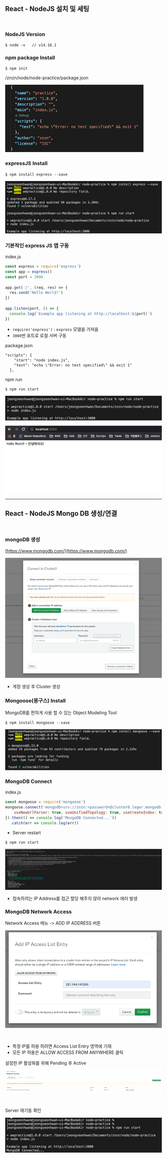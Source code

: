## React - NodeJS 설치 및 세팅

<br>

### NodeJS Version <br>
```
$ node -v   // v14.16.1
```

### npm package Install
```
$ npm init
```

/znzn/node/node-practice/package.json

![](img/2021-07-02_react01.png)

### expressJS Install
```
$ npm install express --save
```

![](img/2021-07-02_react02.png)


### 기본적인 express JS 앱 구동
index.js
```js
const express = require('express')
const app = express()
const port = 3000

app.get('/', (req, res) => {
  res.send('Hello World!')
})

app.listen(port, () => {
  console.log(`Example app listening at http://localhost:${port}`)
})
```
* `require('express')` : `express` 모델을 가져옴
* `3000`번 포트로 로컬 서버 구동

package.json
```
"scripts": {
    "start": "node index.js",
    "test": "echo \"Error: no test specified\" && exit 1"
  },
```

npm run
```
$ npm run start
```
![](img/2021-07-02_react03.png)

![](img/2021-07-02_react04.png)

<hr>

## React - NodeJS Mongo DB 생성/연결

<br>

### mongoDB 생성
[https://www.mongodb.com/](https://www.mongodb.com/)

![](img/2021-07-02_react05.png)

* 계정 생성 후 Cluster 생성


### Mongoose(몽구스) Install

MongoDB를 편하게 사용 할 수 있는 Object Modeling Tool 
```
$ npm install mongoose --save
```
![](img/2021-07-02_react06.png)

### MongoDB Connect

index.js
```js
const mongoose = require('mongoose')
mongoose.connect('mongodb+srv://znzn:<password>@cluster0.legwr.mongodb.net/myFirstDatabase?retryWrites=true&w=majority', {
    useNewUrlParser: true, useUnifiedTopology: true, useCreateIndex: true, useFindAndModify: false
}).then(() => console.log('MongoDB Connected...'))
  .catch(err => console.log(err))
```

* Server restart
```
$ npm run start
```

![](img/2021-07-02_react07.png)
* 접속하려는 IP Address를 접근 할당 해주지 않아 network 에러 발생

### MongoDB Network Access

Network Access 메뉴 -> ADD IP ADDRESS 버튼 

![](img/2021-07-02_react09.png)

<br>

* 특정 IP를 허용 하려면 Access List Entry 영역에 기재
* 모든 IP 허용은 ALLOW ACCESS FROM ANYWHERE 클릭

설정한 IP 활성화를 위해 Pending 후 Active 

![](img/2021-07-02_react10.png)

<br>

Server 재기동 확인

![](img/2021-07-02_react08.png)
